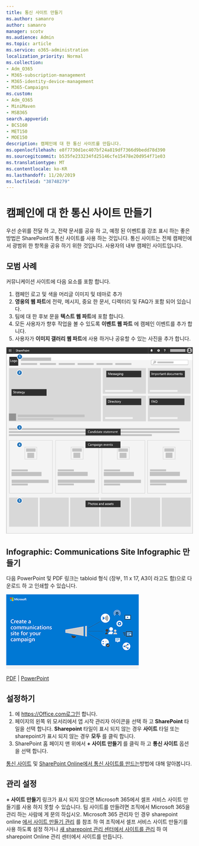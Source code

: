 ```yaml
---
title: 통신 사이트 만들기
ms.author: samanro
author: samanro
manager: scotv
ms.audience: Admin
ms.topic: article
ms.service: o365-administration
localization_priority: Normal
ms.collection:
- Adm_O365
- M365-subscription-management
- M365-identity-device-management
- M365-Campaigns
ms.custom:
- Adm_O365
- MiniMaven
- MSB365
search.appverid:
- BCS160
- MET150
- MOE150
description: 캠페인에 대 한 통신 사이트를 만듭니다.
ms.openlocfilehash: e8f7730d1ec407bf24a819df7366d9bedd78d390
ms.sourcegitcommit: b535fe233234fd25146cfe15478e20d954f71e03
ms.translationtype: MT
ms.contentlocale: ko-KR
ms.lasthandoff: 11/20/2019
ms.locfileid: "38748279"
---
```

# <a name="create-a-communications-site-for-your-campaign"></a>캠페인에 대 한 통신 사이트 만들기

우선 순위를 전달 하 고, 전략 문서를 공유 하 고, 예정 된 이벤트를 강조 표시 하는 좋은 방법은 SharePoint의 통신 사이트를 사용 하는 것입니다. 통신 사이트는 전체 캠페인에서 광범위 한 항목을 공유 하기 위한 것입니다. 사용자의 내부 캠페인 사이트입니다.

## <a name="best-practices"></a>모범 사례

커뮤니케이션 사이트에 다음 요소를 포함 합니다.

1. 캠페인 로고 및 색을 머리글 이미지 및 테마로 추가
2. **영웅의 웹 파트**에 전략, 메시지, 중요 한 문서, 디렉터리 및 FAQ가 포함 되어 있습니다.
3. 팀에 대 한 후보 문을 **텍스트 웹 파트**에 포함 합니다.
4. 모든 사용자가 향후 작업을 볼 수 있도록 **이벤트 웹 파트** 에 캠페인 이벤트를 추가 합니다.
5. 사용자가 **이미지 갤러리 웹 파트**에 사용 하거나 공유할 수 있는 사진을 추가 합니다.

![캠페인에 필요한 공통 요소에 대 한 공간이 있는 SharePoint Communications page의 다이어그램](media/m365-democracy-comms-site.png)

## <a name="infographic-create-a-communications-site-infographic"></a>Infographic: Communications Site Infographic 만들기 
다음 PowerPoint 및 PDF 링크는 tabloid 형식 (장부, 11 x 17, A3이 라고도 함)으로 다운로드 하 고 인쇄할 수 있습니다.

[![Communications site infographic 이미지](media/M365-Campaigns-CreateCommunicationSite-358-201.png)](downloads/M365CampaignsCreateCommunicationSite.pdf)

[PDF](downloads/M365CampaignsCreateCommunicationSite.pdf) | [PowerPoint](https://github.com/MicrosoftDocs/microsoft-365-docs-pr/raw/live/m365-democracy/microsoft-365/campaigns/downloads/M365CampaignsCreateCommunicationSite.pptx)


## <a name="set-it-up"></a>설정하기

1. 에 https://Office.com로그인 합니다.
2. 페이지의 왼쪽 위 모서리에서 앱 시작 관리자 아이콘을 선택 하 고 **SharePoint** 타일을 선택 합니다. **Sharepoint** 타일이 표시 되지 않는 경우 **사이트** 타일 또는 sharepoint가 표시 되지 않는 경우 **모두** 를 클릭 합니다.
3. SharePoint 홈 페이지 맨 위에서 **+ 사이트 만들기** 를 클릭 하 고 **통신 사이트** 옵션을 선택 합니다.

[통신 사이트](https://support.office.com/article/What-is-a-SharePoint-communication-site-94A33429-E580-45C3-A090-5512A8070732) 및 [SharePoint Online에서 통신 사이트를 만드는](https://support.office.com/article/Create-a-communication-site-in-SharePoint-Online-7FB44B20-A72F-4D2C-9173-FC8F59BA50EB)방법에 대해 알아봅니다.


## <a name="admin-settings"></a>관리 설정

**+ 사이트 만들기** 링크가 표시 되지 않으면 Microsoft 365에서 셀프 서비스 사이트 만들기를 사용 하지 못할 수 있습니다. 팀 사이트를 만들려면 조직에서 Microsoft 365을 관리 하는 사람에 게 문의 하십시오. Microsoft 365 관리자 인 경우 sharepoint online [에서 사이트 만들기 관리](https://docs.microsoft.com/sharepoint/manage-site-creation) 를 참조 하 여 조직에서 셀프 서비스 사이트 만들기를 사용 하도록 설정 하거나 [새 sharepoint 관리 센터에서 사이트를 관리](https://docs.microsoft.com/sharepoint/manage-sites-in-new-admin-center) 하 여 sharepoint Online 관리 센터에서 사이트를 만듭니다.
  